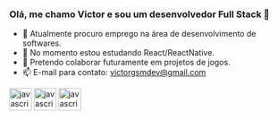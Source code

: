 ### Olá, me chamo Victor e sou um desenvolvedor Full Stack 👋


- 🔭 Atualmente procuro emprego na área de desenvolvimento de softwares.
- 🌱 No momento estou estudando React/ReactNative.
- 👯 Pretendo colaborar futuramente em projetos de jogos.
- 📫 E-mail para contato: victorgsmdev@gmail.com
<div display: flex>
<img src="https://skillicons.dev/icons?i=javascript" alt="javascript" width="40" height="40"/>
<img src="https://skillicons.dev/icons?i=javascript" alt="javascript" width="40" height="40"/>
<img src="https://skillicons.dev/icons?i=javascript" alt="javascript" width="40" height="40"/>
<div>

